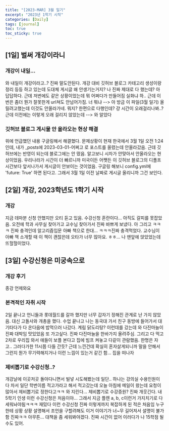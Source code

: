 ```yaml
---
title: "[2023-MAR] 3월 일기"
excerpt: "2023년 1학기 시작"
categories: [Daily]
tags: [journal]
toc: true
toc_sticky: true
---
```


## [1일] 벌써 개강이라니
### 개강이 내일...
와 내일이 개강이라고..? 진짜 말도안된다. 개강 대비 깃허브 블로그 카테고리 생성이랑 정리 등등 하고 있는데 도대체 게시글 왜 안생기는거지? 나 진짜 제대로 다 했는데? 아 답답하다. 근데 저번에도 같은 상황이었는데 뭐 어쩌다가 만들어짐 실화냐 하.. 근데 이번은 좀더 뭔가 잘못한게 url쳐도 안넘어가짐. 너 뭐냐 --> 아 방금 이 파일(3월 일기) 올릴려고했는데 이것도 안올라가네. 뭐지? 한편으로 다행인데? 걍 시간이 오래걸리나봐..? 근데 이전에는 이렇게 오래 걸리지 않았는데 --> 와 알았다

### 깃허브 블로그 게시물 안 올라오는 현상 해결
위에 언급했던 내용 구글링해서 해결했다. 문제상황이 현재 한국에서 3월 1일 오전 1:24인데, 내가 _posts에 2023-03-01-어쩌고 로 포스트를 올렸는데 안올라갔음. 근데 깃허브에는 반영이 되는데 블로그에는 안 떴음. 알고보니 시차가 안맞아서 안올라오는 현상이었음. 우리나라가 시간이 더 빠르니까 미국이든 어쨋든 이 깃허브 블로그의 디폴프 시간보다 앞서나가서 게시글이 안보이는 것이었음. 구글링 해보니 config.yml에 'future: True' 하면 된다고. 그래서 3월 1일 이전 날짜로 게시글 올리니까 그건 보인다.

## [2일] 개강, 2023학년도 1학기 시작
### 개강
지금 데마분 신청 안했지만 오티 듣고 있음. 수강신청 혼란이다... 아직도 갈피를 못잡았음. 오전에 학과 사무실 찾아가고 교수님 찾아가서 진짜 바쁘게 보냈다. 아 그리고 ㅋㅋㅋ 진짜 충격인데 알고리즘입문 아빠 책으로 한대... ㅋㅋㅋ진짜 충격먹었다. 교수님이 아빠 책 소개할 때 이 책이 괜찮은데 오타가 너무 많아요. ㅎㅎ... 나 맨앞에 앉았었는데 뜨헐헐이었다.

## [3일] 수강신청은 미궁속으로
### 개강 후기
종강 언제와요

### 본격적인 자취 시작
2일 끝나고 언니들과 롯데월드를 갈까 했지만 너무 갑자기 정해진 관계로 난 가지 않았음. 대신 고돌사와 개총을 했다. 수업 끝나고 나는 동국대 가서 친구 동방에 들어가서 대기타다가 다 온다음에 밥먹으러 나갔다. 계림 닭도리탕? 이런데를 갔는데 와 다진마늘이 진짜 대박임 맛있었음 또 가고싶다. 진짜 다진마늘을 한바가지 올려주심. 그리고 다 먹고 2차로 우리집 와서 애들이 보플 본다고 집에 빔프 켜놓고 다같이 관람했음. 한명은 자고.. 그러다가한 11시쯤 다들 간듯? 근데 느낀건데 확실히 혼자살게되니까 말을 안해서 그런지 뭔가 무기력해지거나 이런 느낌이 있는거 같긴 함... 집을 떠나자 

### 제비뽑기로 수강신청..?
개강날에 이곳저곳 돌아다니면서 빌넣 시도해봤는데 일단.. 하나는 강의실 수용인원이 다 차서 일단 학번이름 적고가라고 해서 적고갔는데 오늘 아침에 메일이 왔는데 요청이 많아서 제비뽑기로 정한다고ㅋㅋ 와 지린다... 제비뽑기로 수강증원? 진짜 개웃긴다. 내 5학기 인생 이런 수강신청은 처음이야... 그래서 지금 플렌 a, b, c이런거 가지치기로 다 세워놔야됨ㅋㅋㅋ 재밌다 이런 수강신청 진짜 이렇게까지 복잡하게 된 적은 처음임 누구한테 상황 상황 설명해서 조언을 구할려해도 이거 이야기가 너~무 길어져서 설명이 불가함 진짜ㅋㅋ 아무튼... 대책을 좀 세워봐야겠다. 진짜 시간이 없어 이러다가 나 15학점 될 수도 있어.